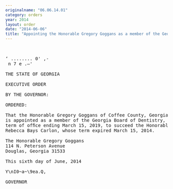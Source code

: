 ```yaml
---
originalname: "06.06.14.01"
category: orders
year: 2014
layout: order
date: "2014-06-06"
title: "Appointing the Honorable Gregory Goggans as a member of the Georgia Board of Dentistry"
---
```

<pre>
  

‘ ........ 0' ,-
 n 7 e .—'

THE STATE OF GEORGIA

EXECUTIVE ORDER

BY THE GOVERNOR:

ORDERED:

That the Honorable Gregory Goggans of Coffee County, Georgia,
is appointed as a member of the Georgia Board of Dentistry, for a
term of ofﬁce ending March 15, 2019, to succeed the Honorable
Rebecca Bays Carlon, whose term expired March 15, 2014.

The Honorable Gregory Goggans
114 N. Peterson Avenue
Douglas, Georgia 31533

This sixth day of June, 2014

Y\nI0~a~\9ea.Q,

GOVERNOR

</pre>
